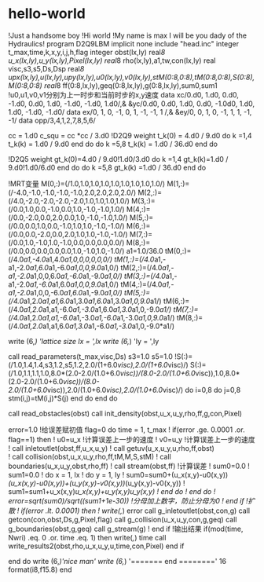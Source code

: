 # hello-world
!Just a handsome boy
!Hi world
!My name is max I will be you dady of the Hydraulics!
program D2Q9LBM
implicit none
include "head.inc"
integer t_max,time,k,x,y,i,j,h,flag
integer obst(lx,ly)
real*8 u_x(lx,ly),u_y(lx,ly),Pixel(lx,ly)
real*8 rho(lx,ly),a1,tw,con(lx,ly)
real visc,s3,s5,Ds,Dsp
real*8 upx(lx,ly),u(lx,ly),upy(lx,ly),u0(lx,ly),v0(lx,ly),stM(0:8,0:8),tM(0:8,0:8),S(0:8),M(0:8,0:8)
real*8 ff(0:8,lx,ly),geq(0:8,lx,ly),g(0:8,lx,ly),sum0,sum1 !u0,u1,v0,v1分别为上一时步和当前时步的x,y速度
data xc/0.d0, 1.d0, 0.d0, -1.d0, 0.d0, 1.d0, -1.d0, -1.d0, 1.d0/,&
&yc/0.d0, 0.d0, 1.d0, 0.d0, -1.0d0, 1.d0, 1.d0, -1.d0, -1.d0/
data ex/0, 1, 0, -1, 0, 1, -1, -1, 1 /,&
&ey/0, 0, 1, 0, -1, 1, 1, -1, -1/
data opp/3,4,1,2,7,8,5,6/

cc = 1.d0
c_squ = cc *cc / 3.d0
!D2Q9 weight
t_k(0) = 4.d0 / 9.d0
do k =1,4
   t_k(k) = 1.d0 / 9.d0
end do
do k =5,8
   t_k(k) = 1.d0 / 36.d0
end do

!D2Q5 weight
gt_k(0)=4.d0 / 9.d0!1.d0/3.d0
do k =1,4
   gt_k(k)=1.d0 / 9.d0!1.d0/6.d0
end do
do k =5,8
   gt_k(k) =1.d0 / 36.d0
end do

!MRT变量
M(0,:)=(/1.0,1.0,1.0,1.0,1.0,1.0,1.0,1.0,1.0/)
M(1,:)=(/-4.0,-1.0,-1.0,-1.0,-1.0,2.0,2.0,2.0,2.0/)
M(2,:)=(/4.0,-2.0,-2.0,-2.0,-2.0,1.0,1.0,1.0,1.0/)
M(3,:)=(/0.0,1.0,0.0,-1.0,0.0,1.0,-1.0,-1.0,1.0/)
M(4,:)=(/0.0,-2.0,0.0,2.0,0.0,1.0,-1.0,-1.0,1.0/)
M(5,:)=(/0.0,0.0,1.0,0.0,-1.0,1.0,1.0,-1.0,-1.0/)
M(6,:)=(/0.0,0.0,-2.0,0.0,2.0,1.0,1.0,-1.0,-1.0/)
M(7,:)=(/0.0,1.0,-1.0,1.0,-1.0,0.0,0.0,0.0,0.0/)
M(8,:)=(/0.0,0.0,0.0,0.0,0.0,1.0,-1.0,1.0,-1.0/)
a1=1.0/36.0
tM(0,:)=(/4.0*a1,-4.0*a1,4.0*a1,0,0,0,0,0,0/)
tM(1,:)=(/4.0*a1,-a1,-2.0*a1,6.0*a1,-6.0*a1,0,0,9.0*a1,0/)
tM(2,:)=(/4.0*a1,-a1,-2.0*a1,0,0,6.0*a1,-6.0*a1,-9.0*a1,0/)
tM(3,:)=(/4.0*a1,-a1,-2.0*a1,-6.0*a1,6.0*a1,0,0,9.0*a1,0/)
tM(4,:)=(/4.0*a1,-a1,-2.0*a1,0,0,-6.0*a1,6.0*a1,-9.0*a1,0/)
tM(5,:)=(/4.0*a1,2.0*a1,a1,6.0*a1,3.0*a1,6.0*a1,3.0*a1,0,9.0*a1/)
tM(6,:)=(/4.0*a1,2.0*a1,a1,-6.0*a1,-3.0*a1,6.0*a1,3.0*a1,0,-9.0*a1/)
tM(7,:)=(/4.0*a1,2.0*a1,a1,-6.0*a1,-3.0*a1,-6.0*a1,-3.0*a1,0,9.0*a1/)
tM(8,:)=(/4.0*a1,2.0*a1,a1,6.0*a1,3.0*a1,-6.0*a1,-3.0*a1,0,-9.0*a1/)

write (6,*) 'lattice size lx = ',lx
write (6,*) 'ly = ',ly

call read_parameters(t_max,visc,Ds)
s3=1.0
s5=1.0
!S(:)=(/1.0,1.4,1.4,s3,1.2,s5,1.2,2.0/(1+6.0*visc),2.0/(1+6.0*visc)/)
S(:)=(/1.0,1.1,1.1,1.0,8.0*(2.0-2.0/(1.0+6.0*visc))/(8.0-2.0/(1.0+6.0*visc)),1.0,8.0*(2.0-2.0/(1.0+6.0*visc))/(8.0-2.0/(1.0+6.0*visc)),2.0/(1.0+6.0*visc),2.0/(1.0+6.0*visc)/)
do i=0,8
    do j=0,8
        stm(i,j)=tM(i,j)*S(j)
    end do
end do

call read_obstacles(obst)
call init_density(obst,u_x,u_y,rho,ff,g,con,Pixel)

error=1.0  !给误差赋初值
flag=0
do time = 1, t_max
  ! if(error .ge. 0.0001 .or. flag==1) then 
    !   u0=u_x  !计算误差上一步的速度
    !   v0=u_y  !计算误差上一步的速度     
    !   call inletoutlet(obst,ff,u_x,u_y) 
   !    call getuv(u_x,u_y,u,rho,ff,obst)   
    !   call collision(obst,u_x,u_y,rho,ff,tM,M,S,stM)
    !   call boundaries(u_x,u_y,obst,rho,ff)
    !   call stream(obst,ff)
      !计算误差
    !   sum0=0.0
    !   sum1=0.0
    !   do x = 1, lx
    !      do y = 1, ly
    !         sum0=sum0+(u_x(x,y)-u0(x,y))*(u_x(x,y)-u0(x,y))+(u_y(x,y)-v0(x,y))*(u_y(x,y)-v0(x,y))
    !         sum1=sum1+u_x(x,y)*u_x(x,y)+u_y(x,y)*u_y(x,y)
    !      end do
    !   end do
    !   error=sqrt(sum0)/sqrt((sum1+1e-30)) !分母加上数字，防止分母为0
   ! end if
    !扩散
   ! if(error .lt. 0.0001) then
    !   write(*,*) error
       call g_inletoutlet(obst,con,g) 
       call getcon(con,obst,Ds,g,Pixel,flag)
       call g_collision(u_x,u_y,con,g,geq)
       call g_boundaries(obst,g,geq)
       call g_stream(g)
  !  end if
    !输出结果
    if(mod(time, Nwri) .eq. 0 .or. time .eq. 1) then
       write(*,*) time
       call write_results2(obst,rho,u_x,u_y,u,time,con,Pixel)
    end if

end do
write (6,*)'nice man'
write (6,*) '======= end ========'
16 format(i8,f15.8)
end
